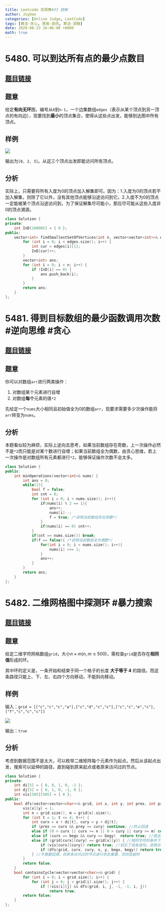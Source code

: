 ```yaml
---
title: Leetcode 双周赛#33 题解
author: JoyDee
categories: [Online Judge, LeetCode]
tags: [算法-贪心, 思维-逆向, 算法-深搜]
date: 2020-08-23 16:06:00 +0800
math: true
---
```


# 5480. 可以到达所有点的最少点数目

## [题目链接](https://leetcode-cn.com/problems/minimum-number-of-vertices-to-reach-all-nodes/)

## 题意

给定**有向无环**图，编号从`0`到`n-1`，一个边集数组`edges`（表示从某个顶点到另一顶点的有向边），现要找到**最小**的顶点集合，使得从这些点出发，能够到达图中所有顶点。

## 样例

![](https://gitee.com/j__strawhat/MyImages/raw/master/5480e2.png)

输出为`[0, 2, 3]`。从这三个顶点出发即能访问所有顶点。

## 分析

实际上，只需要将所有入度为0的顶点加入解集即可。因为：1.入度为0的顶点若不加入解集，则除了它以外，没有其他顶点能够沿途访问到它。2.入度不为0的顶点一定能被某个顶点沿途访问到，为了保证解集尽可能小，那应尽可能从这些入度非0的顶点溯源。

```c++
class Solution {
private:
    int InD[100005] = { 0 };
public:
    vector<int> findSmallestSetOfVertices(int n, vector<vector<int>>& edges) {
        for (int i = 0; i < edges.size(); i++) {
            int cur = edges[i][1];
            InD[cur]++;
        }
        vector<int> ans;
        for (int i = 0; i < n; i++) {
            if (InD[i] == 0) {
                ans.push_back(i);
            }
        }
        return ans;
    }
};
```



# 5481. 得到目标数组的最少函数调用次数 #逆向思维 #贪心

## [题目链接](https://leetcode-cn.com/problems/minimum-numbers-of-function-calls-to-make-target-array/)

## 题意

你可以对数组`arr`进行两类操作：

1. 对数组某个元素进行自增
2. 对数组**每个**元素的值`*2`

先给定一个`nums`大小相同且初始值全为0的数组`arr`，现要求需要多少次操作能将`arr`转变为`nums`。

## 分析

本题看似较为麻烦，实际上逆向去思考，如果当前数组存在奇数，上一次操作必然不是`*2`而只能是对某个数进行自增；如果当前数组全为偶数，由贪心思维，若上一次操作是对数组所有元素都进行`*2`，能够保证操作次数不会太多。

```c++
class Solution {
public:
    int minOperations(vector<int>& nums) {
        int ans = 0;
        while(1){
            bool f = false;
            int cnt = 0;
            for (int i = 0; i < nums.size(); i++){
                if(nums[i] % 2 == 1){
                    ans++;
                    nums[i]--;
                    f = true; /*说明当前数组存在奇数*/
                }
                if(nums[i] == 0) cnt++;
            }
            if(cnt == nums.size()) break;
            if(f == false){ /*说明当前数组全为偶数*/
                for(int i = 0; i < nums.size(); i++){
                    nums[i] >>= 1;
                }
                ans++;
            }
        }
        return ans;
    }
};
```

# 5482. 二维网格图中探测环 #暴力搜索

## [题目链接](https://leetcode-cn.com/problems/detect-cycles-in-2d-grid/)

## 题意

给定二维字符网格数组`grid`，大小$n\times m(n,m\leq500)$，需检查`grid`是否存在**相同值**形成的环。

其中环的定义是，一条开始和结束于同一个格子的长度 **大于等于 4** 的路径。而这条路径只能上、下、左、右四个方向移动，不能斜向移动。

## 样例

输入：`grid = [["c","c","c","a"],["c","d","c","c"],["c","c","e","c"],["f","c","c","c"]]`

![](https://gitee.com/j__strawhat/MyImages/raw/master/5482e22.png)

输出：`true`

## 分析

考虑到数据范围不是太大，可以枚举二维矩阵每个元素作为起点。然后从该起点出发，搜索可以延伸的路径，直到碰到原来起点或者原来访问过的节点。

```c++
class Solution {
private:
    int di[5] = { 0, 0, 1, 0, -1 };
    int dj[5] = { 0, 1, 0, -1, 0 };
    int vis[505][505] = { 0 };
public:
    bool dfs(vector<vector<char>>& grid, int x, int y, int prex, int prey, int begx, int begy) { //(x,y)表示当前点，(prex,prey)表示上一转移的点，(begx,begy)表示原来起点
        vis[x][y] = 1;
        int n = grid.size(), m = grid[x].size();
        for (int t = 1; t <= 4; t++) {
            int curx = x + di[t], cury = y + dj[t];
            if (prex == curx && prey == cury) continue; //防止回退
            else if (0 > curx || curx >= n || 0 > cury || cury >= m) continue; //防止越界
            else if (curx == begx && cury == begy)  return true; //抵达起点
            else if (grid[curx][cury] == grid[x][y]) { //相同字符的条件下
                if (vis[curx][cury]) return true; //别忘了该条语句。说明点(x,y)周围遇到相同字符的元素,可以形成环。减少时间复杂度
                if (dfs(grid, curx, cury, x, y, begx, begy)) return true;//再搜索
            } //不需要回溯，将原来访问过的节点进行状态重置，否则会超时
        }
        return false;
    }
    bool containsCycle(vector<vector<char>>& grid) {
        for (int i = 0; i < grid.size(); i++) {
            for (int j = 0; j < grid[i].size(); j++) {
                if (!vis[i][j] && dfs(grid, i, j, -1, -1, i, j))
                    return true;
        return false;
    }
};
```



